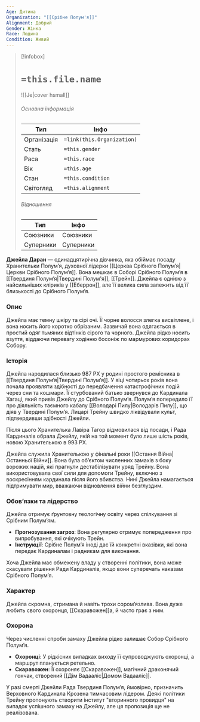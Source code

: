 ```yaml
---
Age: Дитина
Organization: "[[Срібне Полум'я]]"
Alignment: Добрий
Gender: Жінка
Race: Людина
Condition: Живий
---
```

> [!infobox]
> # `=this.file.name`
> ![[Je|cover hsmall]]
> ###### Основна інформація
> Тип | Інфо |
> ---|---|
> Організація | `=link(this.Organization)` |
> Стать | `=this.gender` |
> Раса | `=this.race` |
> Вік | `=this.age` |
> Стан | `=this.condition` |
> Світогляд | `=this.alignment` |
> ###### Відношення
> Тип | Інфо |
> ---|---|
> Союзники | Союзники |
> Суперники | Суперники |

**Джейла Даран** — одинадцятирічна дівчинка, яка обіймає посаду Хранительки Полум’я, духовної лідерки [[Церква Срібного Полум’я|Церкви Срібного Полум’я]]. Вона мешкає в Соборі Срібного Полум’я в [[Твердиня Полумʼя|Твердині Полум'я]], [[Трейн]]. Джейла є однією з найсильніших кліриків у [[Еберрон]], але її велика сила залежить від її близькості до Срібного Полум’я.

### **Опис**

Джейла має темну шкіру та сірі очі. Її чорне волосся злегка висвітлене, і вона носить його коротко обрізаним. Зазвичай вона одягається в простий одяг тьмяних відтінків сірого та чорного. Джейла рідко носить взуття, віддаючи перевагу ходінню босоніж по мармурових коридорах Собору.

### **Історія**

Джейла народилася близько 987 РХ у родині простого ремісника в [[Твердиня Полумʼя|Твердині Полумʼя]]. У віці чотирьох років вона почала проявляти здібності до передбачення катастрофічних подій через сни та кошмари. Її стурбований батько звернувся до Кардинала Хагаці, який привів Джейлу до Срібного Полум’я. Полум’я попередило її про діяльність таємного кабалу [[Володарі Пилу|Володарів Пилу]], що діяв у Твердині Полумʼя. Лицарі Трейну швидко ліквідували культ, підтвердивши здібності Джейли.

Після цього Хранителька Лавіра Тагор відмовилася від посади, і Рада Кардиналів обрала Джейлу, якій на той момент було лише шість років, новою Хранителькою в 993 РХ.

Джейла служила Хранителькою у фінальні роки [[Остання Війна|Останньої Війни]]. Вона була об’єктом численних замахів з боку ворожих націй, які прагнули дестабілізувати уряд Трейну. Вона використовувала свої сили для допомоги Трейну, включно з воскресінням кардинала після його вбивства. Нині Джейла намагається підтримувати мир, вважаючи відновлення війни безглуздим.

### **Обов’язки та лідерство**

Джейла отримує ґрунтовну теологічну освіту через спілкування зі Срібним Полум’ям.

- **Прогнозування загроз**: Вона регулярно отримує попередження про випробування, які очікують Трейн.
- **Інструкції**: Срібне Полум’я іноді дає їй конкретні вказівки, які вона передає Кардиналам і радникам для виконання.

Хоча Джейла має обмежену владу у створенні політики, вона може скасувати рішення Ради Кардиналів, якщо вони суперечать наказам Срібного Полум’я.

### **Характер**

Джейла скромна, стримана й навіть трохи сором’язлива. Вона дуже любить свого охоронця, [[Скаравожен]]а, й часто грає з ним.

### **Охорона**

Через численні спроби замаху Джейла рідко залишає Собор Срібного Полум’я.

- **Охоронці**: У рідкісних випадках виходу її супроводжують охоронці, а маршрут планується ретельно.
- **Скаравожен**: Її охороняє [[Скаравожен]], магічний драконячий гончак, створений [[Дім Вадааліс|Домом Вадааліс]].

У разі смерті Джейли Рада Твердиня Полумʼя, ймовірно, призначить Верховного Кардинала Крозена тимчасовим лідером. Деякі політики Трейну пропонують створити інститут "вторинного провидця" на випадок успішного замаху на Джейлу, але ця пропозиція ще не реалізована.